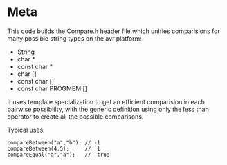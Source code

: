 # Meta 

This code builds the Compare.h header file which unifies comparisions for
many possible string types on the avr platform:

* String
* char *
* const char *
* char []
* const char []
* const char PROGMEM []

It uses template specialization to get an efficient comparision in each
pairwise possibiilty, with the generic definition using only the less than
operator to create all the possible comparisons.


Typical uses:
```
compareBetween("a","b"); // -1
compareBetween(4,5);     //  1
compareEqual("a","a");   //  true
```



